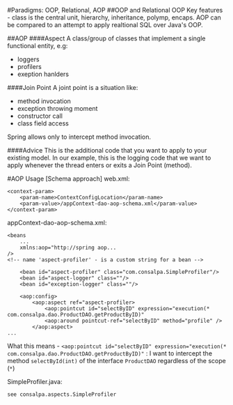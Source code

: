 #Paradigms: OOP, Relational, AOP
##OOP and Relational
OOP Key features - class is the central unit, hierarchy, inheritance, polymp, encaps.
AOP can be compared to an attempt to apply realtional SQL over Java's OOP.

##AOP
####Aspect
A class/group of classes that implement a single functional entity, e.g:

- loggers
- profilers
- exeption hanlders

####Join Point
A joint point is a situation like:

- method invocation
- exception throwing moment
- constructor call
- class field access

Spring allows only to intercept method invocation. 

####Advice
This is the additional code that you want to apply to your existing model. In our 
example, this is the logging code that we want to apply whenever the thread enters or exits a Join Point (method).


#AOP Usage [Schema approach]
web.xml:
```
<context-param>
    <param-name>ContextConfigLocation</param-name>
    <param-value>/appContext-dao-aop-schema.xml</param-value>
</context-param>
```

appContext-dao-aop-schema.xml:
```
<beans 
    ...
    xmlns:aop="http://spring aop...
/>
<!-- name 'aspect-profiler' - is a custom string for a bean -->

    <bean id="aspect-profiler" class="com.consalpa.SimpleProfiler"/>
    <bean id="aspect-logger" class=""/>
    <bean id="exception-logger" class=""/>

    <aop:config>
        <aop:aspect ref="aspect-profiler>
            <aop:pointcut id="selectByID" expression="execution(* com.consalpa.dao.ProductDAO.getProductByID)"
            <aop:around pointcut-ref="selectByID" method="profile" />
        </aop:aspect>
...
```
What this means - 
`<aop:pointcut id="selectByID" expression="execution(* com.consalpa.dao.ProductDAO.getProductByID)"` :
I want to intercept the method `selectById(int)` of the interface `ProductDAO` regardless of the scope
(`*`) 

SimpleProfiler.java:
```
see consalpa.aspects.SimpleProfiler
```